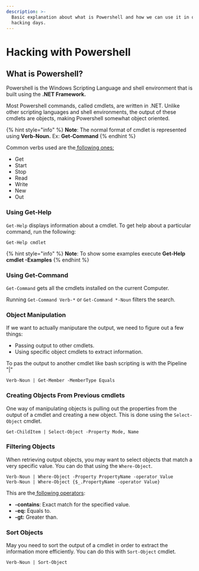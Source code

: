 ```yaml
---
description: >-
  Basic explanation about what is Powershell and how we can use it in out
  hacking days.
---
```


# Hacking with Powershell

## What is Powershell?

Powershell is the Windows Scripting Language and shell environment that is built using the **.NET Framework.**

Most Powershell commands, called cmdlets, are written in .NET. Unlike other scripting languages and shell environments, the output of these cmdlets are objects, making Powershell somewhat object oriented.

{% hint style="info" %}
**Note**: The normal format of cmdlet is represented using **Verb-Noun.** Ex: **Get-Command**
{% endhint %}

Common verbs used are the[ following ones:](https://docs.microsoft.com/en-us/powershell/scripting/developer/cmdlet/approved-verbs-for-windows-powershell-commands?view=powershell-7)

* Get
* Start
* Stop
* Read
* Write
* New
* Out

### Using Get-Help

`Get-Help` displays information about a cmdlet. To get help about a particular command, run the following:

```text
Get-Help cmdlet
```

{% hint style="info" %}
**Note**: To show some examples execute **Get-Help cmdlet -Examples**
{% endhint %}

### **Using Get-Command**

`Get-Command` gets all the cmdlets installed on the current Computer. 

Running `Get-Command Verb-*` or `Get-Command *-Noun` filters the search.

### Object Manipulation

If we want to actually maniputare the output, we need to figure out a few things:

* Passing output to other cmdlets.
* Using specific object cmdlets to extract information.

To pas the output to another cmdlet like bash scripting is with the Pipeline "\|" 

```text
Verb-Noun | Get-Member -MemberType Equals
```

### Creating Objects From Previous cmdlets

One way of manipulating objects is pulling out the properties from the output of a cmdlet and creating a new object. This is done using the `Select-Object` cmdlet.

```text
Get-ChildItem | Select-Object -Property Mode, Name
```

### Filtering Objects

When retrieving output objects, you may want to select objects that match a very specific value. You can do that using the `Where-Object`.

```text
Verb-Noun | Where-Object -Property PropertyName -operator Value
Verb-Noun | Where-Object {$_.PropertyName -operator Value}
```

This are the[ following operators](https://docs.microsoft.com/en-us/powershell/module/microsoft.powershell.core/where-object?view=powershell-6):

* **-contains**: Exact match for the specified value.
* **-eq:** Equals to.
* **-gt:** Greater than.

### Sort Objects

May you need to sort the output of a cmdlet in order to extract the information more efficiently. You can do this with `Sort-Object` cmdlet.

```text
Verb-Noun | Sort-Object
```

